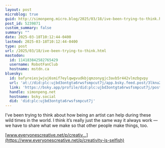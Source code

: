 ```yaml
---
layout: post
microblog: true
guid: http://simonpeng.micro.blog/2025/03/18/ive-been-trying-to-think.html
post_id: 5239871
custom_summary: false
summary: ""
date: 2025-03-18T10:12:44-0400
lastmod: 2025-03-18T10:12:44-0400
type: post
url: /2025/03/18/ive-been-trying-to-think.html
mastodon:
  id: 114183842582765429
  username: RobotFanClub
  hostname: mstdn.ca
bluesky:
  id: bafyreiesjwjuj6smif7eylqwgvudkbjqmzonygjc3avb5r442vlmzbgvpy
  url: 'at://did:plc:ujbd3ontgta6rwsfsmpcut7j/app.bsky.feed.post/3lknu256pls2i'
  link: 'https://bsky.app/profile/did:plc:ujbd3ontgta6rwsfsmpcut7j/post/3lknu256pls2i'
  handle: simonpeng.net
  hostname: bsky.social
  did: 'did:plc:ujbd3ontgta6rwsfsmpcut7j'
---
```

I’ve been trying to think about how being an artist can help during these wild times in the world. I think it’s really just the same way it always work — we have to share what we make so that other people make things, too.

[www.everyonescreative.net/p/creativ...](https://www.everyonescreative.net/p/creativity-is-selfish)
